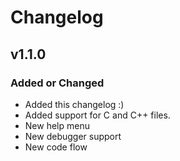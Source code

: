 <!-- Changelog -->
# Changelog

## v1.1.0

### Added or Changed
- Added this changelog :)
- Added support for C and C++ files.
- New help menu
- New debugger support
- New code flow
